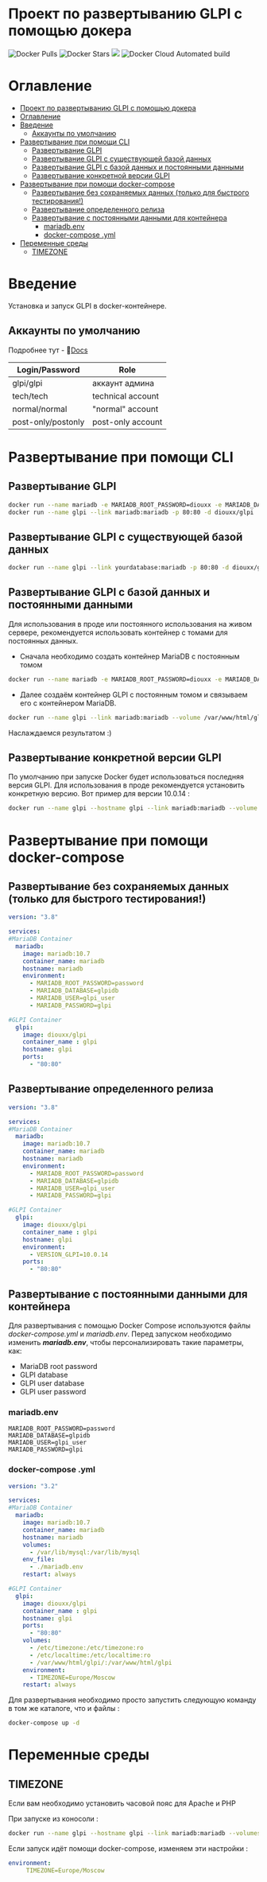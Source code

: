 # Проект по развертыванию GLPI с помощью докера

![Docker Pulls](https://img.shields.io/docker/pulls/diouxx/glpi) ![Docker Stars](https://img.shields.io/docker/stars/diouxx/glpi) [![](https://images.microbadger.com/badges/image/diouxx/glpi.svg)](http://microbadger.com/images/diouxx/glpi "Get your own image badge on microbadger.com") ![Docker Cloud Automated build](https://img.shields.io/docker/cloud/automated/diouxx/glpi)

# Оглавление
- [Проект по развертыванию GLPI с помощью докера](#project-to-deploy-glpi-with-docker)
- [Оглавление](#Оглавление)
- [Введение](#Введение)
  - [Аккаунты по умолчанию](#Аккаунты-по-умолчанию)
- [Развертывание при помощи CLI](#deploy-with-cli)
  - [Развертывание GLPI](#deploy-glpi)
  - [Развертывание GLPI с существующей базой данных](#deploy-glpi-with-existing-database)
  - [Развертывание GLPI с базой данных и постоянными данными](#deploy-glpi-with-database-and-persistence-data)
  - [Развертывание конкретной версии GLPI](#deploy-a-specific-release-of-glpi)
- [Развертывание при помощи docker-compose](#deploy-with-docker-compose)
  - [Развертывание без сохраняемых данных (только для быстрого тестирования!)](#deploy-without-persistence-data--for-quickly-test-)
  - [Развертывание определенного релиза](#deploy-a-specific-release)
  - [Развертывание с постоянными данными для контейнера](#deploy-with-persistence-data)
    - [mariadb.env](#mariadbenv)
    - [docker-compose .yml](#docker-compose-yml)
- [Переменные среды](#environnment-variables)
  - [TIMEZONE](#timezone)

# Введение

Установка и запуск GLPI в docker-контейнере.

## Аккаунты по умолчанию

Подробнее тут - 📄[Docs](https://glpi-install.readthedocs.io/en/latest/install/wizard.html#end-of-installation)

| Login/Password     	| Role              	|
|--------------------	|-------------------	|
| glpi/glpi          	| аккаунт админа     	|
| tech/tech          	| technical account 	|
| normal/normal      	| "normal" account  	|
| post-only/postonly 	| post-only account 	|

# Развертывание при помощи CLI

## Развертывание GLPI
```sh
docker run --name mariadb -e MARIADB_ROOT_PASSWORD=diouxx -e MARIADB_DATABASE=glpidb -e MARIADB_USER=glpi_user -e MARIADB_PASSWORD=glpi -d mariadb:10.7
docker run --name glpi --link mariadb:mariadb -p 80:80 -d diouxx/glpi
```

## Развертывание GLPI с существующей базой данных
```sh
docker run --name glpi --link yourdatabase:mariadb -p 80:80 -d diouxx/glpi
```

## Развертывание GLPI с базой данных и постоянными данными

Для использования в проде или постоянного использования на живом сервере, рекомендуется использовать контейнер с томами для постоянных данных.

* Сначала необходимо создать контейнер MariaDB с постоянным томом

```sh
docker run --name mariadb -e MARIADB_ROOT_PASSWORD=diouxx -e MARIADB_DATABASE=glpidb -e MARIADB_USER=glpi_user -e MARIADB_PASSWORD=glpi --volume /var/lib/mysql:/var/lib/mysql -d mariadb:10.7
```

* Далее создаём контейнер GLPI с постоянным томом и связываем его с контейнером MariaDB.

```sh
docker run --name glpi --link mariadb:mariadb --volume /var/www/html/glpi:/var/www/html/glpi -p 80:80 -d diouxx/glpi
```

Наслаждаемся результатом :)

## Развертывание конкретной версии GLPI
По умолчанию при запуске Docker будет использоваться последняя версия GLPI.
Для использования в проде рекомендуется установить конкретную версию.
Вот пример для версии 10.0.14 :
```sh
docker run --name glpi --hostname glpi --link mariadb:mariadb --volume /var/www/html/glpi:/var/www/html/glpi -p 80:80 --env "VERSION_GLPI=10.0.14" -d diouxx/glpi
```

# Развертывание при помощи docker-compose

## Развертывание без сохраняемых данных (только для быстрого тестирования!)
```yaml
version: "3.8"

services:
#MariaDB Container
  mariadb:
    image: mariadb:10.7
    container_name: mariadb
    hostname: mariadb
    environment:
      - MARIADB_ROOT_PASSWORD=password
      - MARIADB_DATABASE=glpidb
      - MARIADB_USER=glpi_user
      - MARIADB_PASSWORD=glpi

#GLPI Container
  glpi:
    image: diouxx/glpi
    container_name : glpi
    hostname: glpi
    ports:
      - "80:80"
```

## Развертывание определенного релиза

```yaml
version: "3.8"

services:
#MariaDB Container
  mariadb:
    image: mariadb:10.7
    container_name: mariadb
    hostname: mariadb
    environment:
      - MARIADB_ROOT_PASSWORD=password
      - MARIADB_DATABASE=glpidb
      - MARIADB_USER=glpi_user
      - MARIADB_PASSWORD=glpi

#GLPI Container
  glpi:
    image: diouxx/glpi
    container_name : glpi
    hostname: glpi
    environment:
      - VERSION_GLPI=10.0.14
    ports:
      - "80:80"
```

## Развертывание с постоянными данными для контейнера
Для развертывания с помощью Docker Compose используются файлы *docker-compose.yml* и *mariadb.env*.
Перед запуском необходимо изменить **_mariadb.env_**, чтобы персонализировать такие параметры, как:

* MariaDB root password
* GLPI database
* GLPI user database
* GLPI user password


### mariadb.env
```
MARIADB_ROOT_PASSWORD=password
MARIADB_DATABASE=glpidb
MARIADB_USER=glpi_user
MARIADB_PASSWORD=glpi
```

### docker-compose .yml
```yaml
version: "3.2"

services:
#MariaDB Container
  mariadb:
    image: mariadb:10.7
    container_name: mariadb
    hostname: mariadb
    volumes:
      - /var/lib/mysql:/var/lib/mysql
    env_file:
      - ./mariadb.env
    restart: always

#GLPI Container
  glpi:
    image: diouxx/glpi
    container_name : glpi
    hostname: glpi
    ports:
      - "80:80"
    volumes:
      - /etc/timezone:/etc/timezone:ro
      - /etc/localtime:/etc/localtime:ro
      - /var/www/html/glpi/:/var/www/html/glpi
    environment:
      - TIMEZONE=Europe/Moscow
    restart: always
```

Для развертывания необходимо просто запустить следующую команду в том же каталоге, что и файлы :

```sh
docker-compose up -d
```

# Переменные среды

## TIMEZONE
Если вам необходимо установить часовой пояс для Apache и PHP

При запуске из коносоли :
```sh
docker run --name glpi --hostname glpi --link mariadb:mariadb --volumes-from glpi-data -p 80:80 --env "TIMEZONE=Europe/Moscow" -d diouxx/glpi
```

Если запуск идёт помощи docker-compose, изменяем эти настройки :
```yaml
environment:
     TIMEZONE=Europe/Moscow
```
